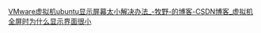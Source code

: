 [VMware虚拟机ubuntu显示屏幕太小解决办法_-牧野-的博客-CSDN博客_虚拟机全屏时为什么显示界面很小](https://blog.csdn.net/dcrmg/article/details/74090307)